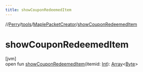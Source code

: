 ```yaml
---
title: showCouponRedeemedItem
---
```

//[Perry](../../../index.html)/[tools](../index.html)/[MaplePacketCreator](index.html)/[showCouponRedeemedItem](show-coupon-redeemed-item.html)



# showCouponRedeemedItem



[jvm]\
open fun [showCouponRedeemedItem](show-coupon-redeemed-item.html)(itemid: [Int](https://kotlinlang.org/api/latest/jvm/stdlib/kotlin/-int/index.html)): [Array](https://kotlinlang.org/api/latest/jvm/stdlib/kotlin/-array/index.html)&lt;[Byte](https://kotlinlang.org/api/latest/jvm/stdlib/kotlin/-byte/index.html)&gt;




